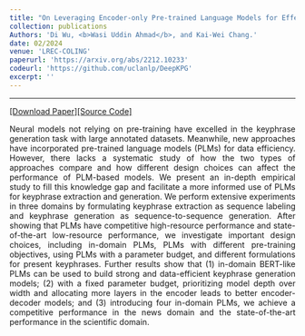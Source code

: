 ```yaml
---
title: "On Leveraging Encoder-only Pre-trained Language Models for Effective Keyphrase Generation"
collection: publications
Authors: 'Di Wu, <b>Wasi Uddin Ahmad</b>, and Kai-Wei Chang.'
date: 02/2024
venue: 'LREC-COLING'
paperurl: 'https://arxiv.org/abs/2212.10233'
codeurl: 'https://github.com/uclanlp/DeepKPG'
excerpt: ''
---
```

---
<a href='https://arxiv.org/pdf/2212.10233.pdf' target="_blank">[Download Paper]</a><a href='https://github.com/uclanlp/DeepKPG' target="_blank">[Source Code]</a>

<p align="justify">
Neural models not relying on pre-training have excelled in the keyphrase generation task with large annotated datasets. Meanwhile, new approaches have 
  incorporated pre-trained language models (PLMs) for data efficiency. However, there lacks a systematic study of how the two types of approaches compare 
  and how different design choices can affect the performance of PLM-based models. We present an in-depth empirical study to fill this knowledge gap and 
  facilitate a more informed use of PLMs for keyphrase extraction and generation. We perform extensive experiments in three domains by formulating 
  keyphrase extraction as sequence labeling and keyphrase generation as sequence-to-sequence generation. After showing that PLMs have competitive 
  high-resource performance and state-of-the-art low-resource performance, we investigate important design choices, including in-domain PLMs, PLMs with 
  different pre-training objectives, using PLMs with a parameter budget, and different formulations for present keyphrases. Further results show that 
  (1) in-domain BERT-like PLMs can be used to build strong and data-efficient keyphrase generation models; (2) with a fixed parameter budget, prioritizing 
  model depth over width and allocating more layers in the encoder leads to better encoder-decoder models; and (3) introducing four in-domain PLMs, we 
  achieve a competitive performance in the news domain and the state-of-the-art performance in the scientific domain.
</p>
